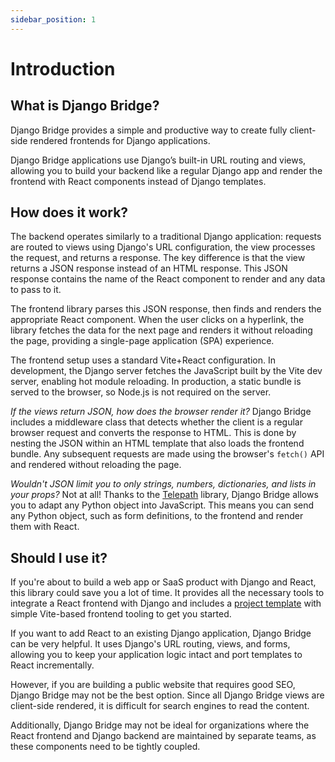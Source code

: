 ```yaml
---
sidebar_position: 1
---
```


# Introduction

## What is Django Bridge?

Django Bridge provides a simple and productive way to create fully client-side rendered frontends for Django applications.

Django Bridge applications use Django’s built-in URL routing and views, allowing you to build your backend like a regular Django app and render the frontend with React components instead of Django templates.

## How does it work?

The backend operates similarly to a traditional Django application: requests are routed to views using Django's URL configuration, the view processes the request, and returns a response. The key difference is that the view returns a JSON response instead of an HTML response. This JSON response contains the name of the React component to render and any data to pass to it.

The frontend library parses this JSON response, then finds and renders the appropriate React component. When the user clicks on a hyperlink, the library fetches the data for the next page and renders it without reloading the page, providing a single-page application (SPA) experience.

The frontend setup uses a standard Vite+React configuration. In development, the Django server fetches the JavaScript built by the Vite dev server, enabling hot module reloading. In production, a static bundle is served to the browser, so Node.js is not required on the server.

*If the views return JSON, how does the browser render it?* Django Bridge includes a middleware class that detects whether the client is a regular browser request and converts the response to HTML. This is done by nesting the JSON within an HTML template that also loads the frontend bundle. Any subsequent requests are made using the browser's `fetch()` API and rendered without reloading the page.

*Wouldn't JSON limit you to only strings, numbers, dictionaries, and lists in your props?* Not at all! Thanks to the [Telepath](https://wagtail.github.io/telepath/) library, Django Bridge allows you to adapt any Python object into JavaScript. This means you can send any Python object, such as form definitions, to the frontend and render them with React.

## Should I use it?

If you're about to build a web app or SaaS product with Django and React, this library could save you a lot of time. It provides all the necessary tools to integrate a React frontend with Django and includes a [project template](/docs/start) with simple Vite-based frontend tooling to get you started.

If you want to add React to an existing Django application, Django Bridge can be very helpful. It uses Django's URL routing, views, and forms, allowing you to keep your application logic intact and  port templates to React incrementally.

However, if you are building a public website that requires good SEO, Django Bridge may not be the best option. Since all Django Bridge views are client-side rendered, it is difficult for search engines to read the content.

Additionally, Django Bridge may not be ideal for organizations where the React frontend and Django backend are maintained by separate teams, as these components need to be tightly coupled.

